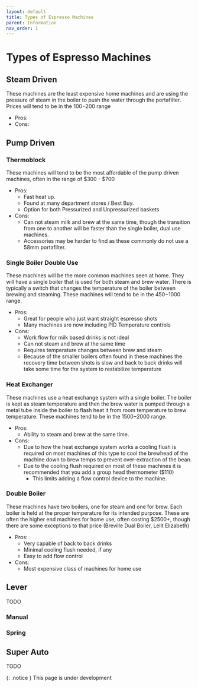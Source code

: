 ```yaml
---
layout: default
title: Types of Espresso Machines
parent: Information
nav_order: 1
---
```


# Types of Espresso Machines

## Steam Driven
These machines are the least expensive home machines and are using the pressure of steam in the boiler to push the water through the portafilter. Prices will tend to be in the $100-$200 range

* Pros:
* Cons:

## Pump Driven

### Thermoblock
These machines will tend to be the most affordable of the pump driven machines, often in the range of $300 - $700
* Pros:
    * Fast heat up.
    * Found at many department stores / Best Buy.
    * Option for both Pressurized and Unpressurized baskets
* Cons:
    * Can not steam milk and brew at the same time, though the transition from one to another will be faster than the single boiler, dual use machines.
    * Accessories may be harder to find as these commonly do not use a 58mm portafilter.

### Single Boiler Double Use
These machines will be the more common machines seen at home. They will have a single boiler that is used for both steam and brew water. There is typically a switch that changes the temperature of the boiler between brewing and steaming. These machines will tend to be in the $450-$1000 range.

* Pros:
    * Great for people who just want straight espresso shots
    * Many machines are now including PID Temperature controls
* Cons:
    * Work flow for milk based drinks is not ideal
    * Can not steam and brew at the same time
    * Requires temperature changes between brew and steam
    * Because of the smaller boilers often found in these machines the recovery time between shots is slow and back to back drinks will take some time for the system to restabilize temperature

### Heat Exchanger
These machines use a heat exchange system with a single boiler. The boiler is kept as steam temperature and then the brew water is pumped through a metal tube inside the boiler to flash heat it from room temperature to brew temperature. These machines tend to be in the $1500-$2000 range.

* Pros:
    * Ability to steam and brew at the same time.
* Cons:
    * Due to how the heat exchange system works a cooling flush is required on most machines of this type to cool the brewhead of the machine down to brew temps to prevent over-extraction of the bean.
    * Due to the cooling flush required on most of these machines it is recommended that you add a group head thermometer ($110)
        * This limits adding a flow control device to the machine.

### Double Boiler
These machines have two boilers, one for steam and one for brew. Each boiler is held at the proper temperature for its intended purpose. These are often the higher end machines for home use, often costing $2500+, though there are some exceptions to that price (Breville Dual Boiler, Lelit Elizabeth)

* Pros:
    * Very capable of back to back drinks
    * Minimal cooling flush needed, if any
    * Easy to add flow control
* Cons:
    * Most expensive class of machines for home use

## Lever
TODO

### Manual

### Spring

## Super Auto
TODO


{: .notice }
This page is under development
